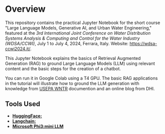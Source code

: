 # Overview
This repository contains the practical Jupyter Notebook for the short course "Large Language Models, Generative AI, and Urban Water Engineering," featured at the *3rd International Joint Conference on Water Distribution Systems Analysis & Computing and Control for the Water Industry (WDSA/CCWI)*, July 1 to July 4, 2024, Ferrara, Italy. Website: https://wdsa-ccwi2024.it/.

This Jupyter Notebook explains the basics of Retrieval Augmented Generation (RAG) to ground Large Language Models (LLM) using relevant content and the basic steps for the creation of a chatbot.

You can run it in Google Colab using a T4 GPU. The basic RAG applications in the tutorial will illustrate how to ground the LLM generation with knowledge from [USEPA WNTR](https://github.com/USEPA/WNTR) documention and an online blog from DHI. 

## Tools Used
- [**HuggingFace:**](https://huggingface.co)
- [**Langchain:**](https://www.langchain.com)
- [**Microsoft Phi3:mini LLM**](https://huggingface.co/microsoft/Phi-3-vision-128k-instruct)
